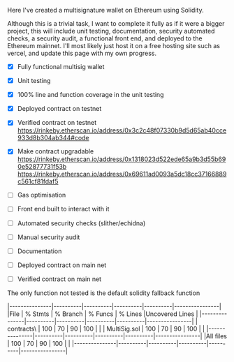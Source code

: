 Here I've created a multisignature wallet on Ethereum using Solidity.

Although this is a trivial task, I want to complete it fully as if it 
were a bigger project, this will include unit testing, documentation,
security automated checks, a security audit, a functional front end, 
and deployed to the Ethereum mainnet. I'll most likely just host it on
a free hosting site such as vercel, and update this page with my own
progress.

- [x] Fully functional multisig wallet
- [x] Unit testing
- [x] 100% line and function coverage in the unit testing
- [x] Deployed contract on testnet
- [x] Verified contract on testnet
https://rinkeby.etherscan.io/address/0x3c2c48f07330b9d5d65ab40cce933d8b304ab344#code
- [x] Make contract upgradable
https://rinkeby.etherscan.io/address/0x1318023d522ede65a9b3d55b690e52877731f53b
https://rinkeby.etherscan.io/address/0x69611ad0093a5dc18cc37166889c561cf81fdaf5
- [ ] Gas optimisation
- [ ] Front end built to interact with it
- [ ] Automated security checks (slither/echidna)
- [ ] Manual security audit
- [ ] Documentation
- [ ] Deployed contract on main net
- [ ] Verified contract on main net


The only function not tested is the default solidity fallback function

|---------------|----------|----------|----------|----------|----------------|
|File           |  % Stmts | % Branch |  % Funcs |  % Lines |Uncovered Lines |
|---------------|----------|----------|----------|----------|----------------|
| contracts\    |      100 |       70 |       90 |      100 |                |
|  MultiSig.sol |      100 |       70 |       90 |      100 |                |
|---------------|----------|----------|----------|----------|----------------|
|All files      |      100 |       70 |       90 |      100 |                |
|---------------|----------|----------|----------|----------|----------------|
